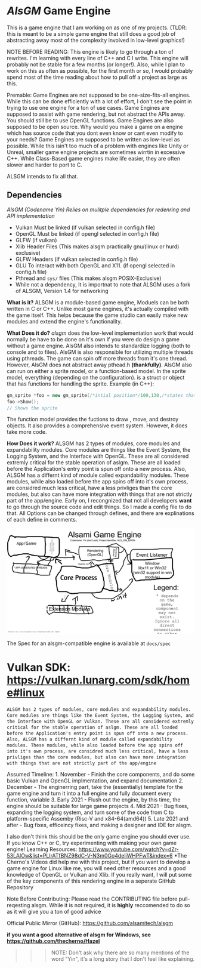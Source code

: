 # _AlsGM_ Game Engine

This is a game engine that I am working on as one of my projects. (TLDR: this is meant to be a simple game engine that still does a good job of abstracting away most of the complexity involved in low-level graphics!)

NOTE BEFORE READING:
  This engine is likely to go through a ton of rewrites. I'm learning with every line of C++ and C I write. This engine will probably not be stable for a few months (or longer!).
  Also, while I plan to work on this as often as possible, for the first month or so, I would probably spend most of the time reading about how to pull off a project as large as this.

Premable:
  Game Engines are not supposed to be one-size-fits-all engines. While this can be done efficiently with a lot of effort, I don't see the point in trying to use one engine for a ton of use cases.
  Game Engines are supposed to assist with game rendering, but not abstract the APIs away. You should still be to use OpenGL functions.
  Game Engines are also supposed to be open source. Why would you make a game on a engine which has source code that you dont even know or cant even modify to your needs?
  Game Engines are supposed to be written as low-level as possible. While this isin't too much of a problem with engines like Unity or Unreal, smaller game engine projects are sometimes wirrtin in excessive C++. While Class-Based game engines make life easier, they are often slower and harder to port to C.
  
  ALSGM intends to fix all that.
  
## Dependencies
*AlsGM (Codename Yin) Relies on mulitple dependencies for redenring and API implementation*
* Vulkan Must be linked (if vulkan selected in config.h file)
* OpenGL Must be linked (if opengl selected in config.h file)
* GLFW (if vulkan) 
* Xlib Header Files (This makes alsgm practically gnu/(linux or hurd) exclusive)
* GLFW Headers (if vulkan selected in config.h file)
* GLU To interact with both OpenGL and X11. (if opengl selected in config.h file) 
* Pthread and `sys/` files (This makes alsgm POSIX-Exclusive)
* While not a dependency, It is importnat to note that ALSGM uses a fork of ALSGM, Version 1.4 for networking



**What is it?**
	ALSGM is a module-based game engine, Moduels can be both written in C or C++. Unlike most game engines, it's actually compiled with the game itself. This helps because the game studio can easily make new modules and extend the engine's functionality.  

**What Does it do?**
  _alsgm_ does the low-level implementation work that would normally be have to be done on it's own if you were do design a game without a game engine. AlsGM also intends to standardize logging (both to console and to files). AlsGM is also responsible for utilizing multiple threads using pthreads. The game can spin off more threads from it's one thread. However, AlsGM does not abstract away pthead.h __(thankfully)__. AlsGM also can run on either a sprite model, or a function-based model. In the sprite model, everything (depending on the configuration). is a struct or object that has functions for handling the sprite.
  Example (in C++):
  ```cpp
  gm_sprite *foo = new gm_sprite(/*intial position*/100,130,/*states that the object would not be able to be dragged by a mouse*/STATIC,/*nmv states that this object is unchanging*/NMV);
  foo->Show();
  // Shows the sprite
  ```
  The function model provides the fuctions to draw , move, and destroy objects. It also provides a comprehensive event system. However, it does take more code.

**How Does it work?**
	ALSGM has 2 types of modules, core modules and expandability modules. Core modules are things like the Event System, the Logging System, and the Interface with OpenGL. These are all considered extremly critical for the stable operation of aslgm. These are all loaded before the Application's entry point is spun off onto a new process. Also, ALSGM has a differnt kind of module called expandability modules. These modules, while also loaded before the app spins off into it's own process, are considred much less critical, have a less privliges than the core modules, but also can have more integration with things that are not strictly part of the app/engine. Early on, I recongnized that not all developers __want__ to go through the source code and edit things. So I made a config file to do that. All Options can be changed through defines, and there are explinations of each define in comments.

![](docs/processes.jpg)

The Spec for an alsgm-compatible engine is available at `docs/spec`

Vulkan SDK:
https://vulkan.lunarg.com/sdk/home#linux
=======
	ALSGM has 2 types of modules, core modules and expandability modules. Core modules are things like the Event System, the Logging System, and the Interface with OpenGL or Vulkan. These are all considered extremly critical for the stable operation of aslgm. These are all loaded before the Application's entry point is spun off onto a new process. Also, ALSGM has a differnt kind of module called expandability modules. These modules, while also loaded before the app spins off into it's own process, are considred much less critical, have a less privliges than the core modules, but also can have more integration with things that are not strictly part of the app/engine

Assumed Timeline:
	1. November - Finish the core components, and do some basic Vulkan and OpenGL implmentation, and expand documentation
	2. December - The enginerring part, take the (essentially) template for the game engine and turn it into a full engine and fully document every function, variable
	3. Early 2021 - Flush out the engine, by this time, the engine should be suitable for large game projects
	4. Mid 2021 - Bug fixes, expanding the logging system, and turn some of the code from C to platform-specific Assemby (Risc-V and x84-64(amd64))
	5. Late 2021 and after - Bug fixes, efficeincy fixes, and making a designer and IDE for alsgm.
  
I also don't think this should be the only game engine you should ever use. If you know C++ or C, try experimenting with making your own game engine!
Learning Resources:
  https://www.youtube.com/watch?v=dZr-53LAlOw&list=PLlrATfBNZ98dC-V-N3m0Go4deliWHPFwT&index=6
  *The Cherno's Videos did help me with this project, but if you want to develop a game engine for Linux like me, you will need other resources and a good knowledge of OpenGL or Vulkan and Xlib. If you really want, I will put some of the key components of this rendering engine in a seperate GitHub Repository

Note Before Contributing:
Please read the CONTRIBUTING file before pull-reqesting alsgm. While it is not required, it is __highly__ reccomended to do so as it will give you a ton of good advice

Official Public Mirror (GitHub):
  https://github.com/alsamitech/alsgm

__if you want a good alternative of alsgm for Windows, see https://github.com/thecherno/Hazel__

>>> NOTE: Don't ask why there are so many  mentions of the word "Yin", it's a long story that I don't feel like explaining.
